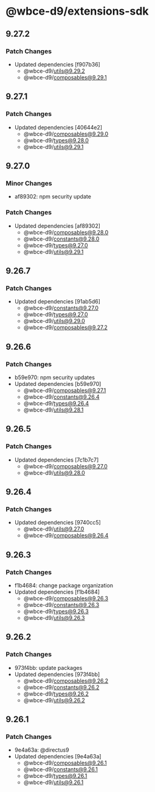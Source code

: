 # @wbce-d9/extensions-sdk

## 9.27.2

### Patch Changes

- Updated dependencies [f907b36]
  - @wbce-d9/utils@9.29.2
  - @wbce-d9/composables@9.29.1

## 9.27.1

### Patch Changes

- Updated dependencies [40644e2]
  - @wbce-d9/composables@9.29.0
  - @wbce-d9/types@9.28.0
  - @wbce-d9/utils@9.29.1

## 9.27.0

### Minor Changes

- af89302: npm security update

### Patch Changes

- Updated dependencies [af89302]
  - @wbce-d9/composables@9.28.0
  - @wbce-d9/constants@9.28.0
  - @wbce-d9/types@9.27.0
  - @wbce-d9/utils@9.29.1

## 9.26.7

### Patch Changes

- Updated dependencies [91ab5d6]
  - @wbce-d9/constants@9.27.0
  - @wbce-d9/types@9.27.0
  - @wbce-d9/utils@9.29.0
  - @wbce-d9/composables@9.27.2

## 9.26.6

### Patch Changes

- b59e970: npm security updates
- Updated dependencies [b59e970]
  - @wbce-d9/composables@9.27.1
  - @wbce-d9/constants@9.26.4
  - @wbce-d9/types@9.26.4
  - @wbce-d9/utils@9.28.1

## 9.26.5

### Patch Changes

- Updated dependencies [7c1b7c7]
  - @wbce-d9/composables@9.27.0
  - @wbce-d9/utils@9.28.0

## 9.26.4

### Patch Changes

- Updated dependencies [9740cc5]
  - @wbce-d9/utils@9.27.0
  - @wbce-d9/composables@9.26.4

## 9.26.3

### Patch Changes

- f1b4684: change package organization
- Updated dependencies [f1b4684]
  - @wbce-d9/composables@9.26.3
  - @wbce-d9/constants@9.26.3
  - @wbce-d9/types@9.26.3
  - @wbce-d9/utils@9.26.3

## 9.26.2

### Patch Changes

- 973f4bb: update packages
- Updated dependencies [973f4bb]
  - @wbce-d9/composables@9.26.2
  - @wbce-d9/constants@9.26.2
  - @wbce-d9/types@9.26.2
  - @wbce-d9/utils@9.26.2

## 9.26.1

### Patch Changes

- 9e4a63a: @directus9
- Updated dependencies [9e4a63a]
  - @wbce-d9/composables@9.26.1
  - @wbce-d9/constants@9.26.1
  - @wbce-d9/types@9.26.1
  - @wbce-d9/utils@9.26.1
